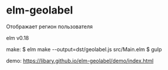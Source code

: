 # elm-geolabel

Отображает регион пользователя

elm v0.18

make:
$ elm make --output=dst/geolabel.js src/Main.elm
$ gulp

demo:
https://libary.github.io/elm-geolabel/demo/index.html
